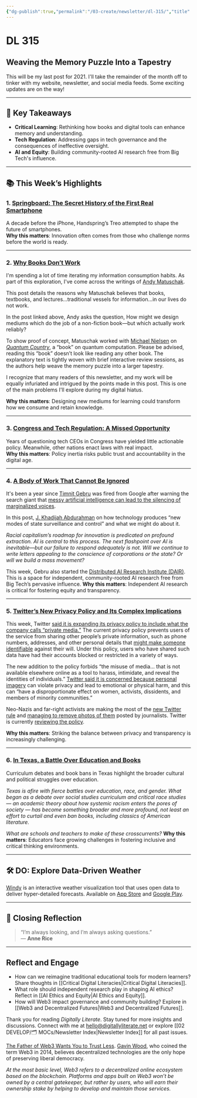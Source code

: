 ```yaml
---
{"dg-publish":true,"permalink":"/03-create/newsletter/dl-315/","title":"Weaving the Memory Puzzle Into a Tapestry","tags":["data","education","facebook","futures","identity","privacy","social-media","web3"],"created":"2021-12-12","updated":"2021-12-12"}
---
```



# DL 315

## Weaving the Memory Puzzle Into a Tapestry

This will be my last post for 2021. I'll take the remainder of the month off to tinker with my website, newsletter, and social media feeds. Some exciting updates are on the way!  

---

## 🔖 Key Takeaways

- **Critical Learning**: Rethinking how books and digital tools can enhance memory and understanding.  
- **Tech Regulation**: Addressing gaps in tech governance and the consequences of ineffective oversight.  
- **AI and Equity**: Building community-rooted AI research free from Big Tech's influence.  

---

## 📚 This Week’s Highlights

### 1. **[Springboard: The Secret History of the First Real Smartphone](https://www.youtube.com/watch?v=b9_Vh9h3Ohw)**  
A decade before the iPhone, Handspring’s Treo attempted to shape the future of smartphones.  
**Why this matters**: Innovation often comes from those who challenge norms before the world is ready.

---

### 2. **[Why Books Don’t Work](https://andymatuschak.org/books/)**  
I'm spending a lot of time iterating my information consumption habits. As part of this exploration, I've come across the writings of [Andy Matuschak](https://andymatuschak.org/).

This post details the reasons why Matuschak believes that books, textbooks, and lectures...traditional vessels for information...in our lives do not work.

In the post linked above, Andy asks the question, How might we design mediums which do the job of a non-fiction book—but which actually work reliably?

To show proof of concept, Matuschak worked with [Michael Nielsen](http://michaelnielsen.org) on [_Quantum Country_](https://quantum.country/qcvc), a “book” on quantum computation. Please be advised, reading this “book” doesn’t look like reading any other book. The explanatory text is tightly woven with brief interactive review sessions, as the authors help weave the memory puzzle into a larger tapestry.

I recognize that many readers of this newsletter, and my work will be equally infuriated and intrigued by the points made in this post. This is one of the main problems I'll explore during my digital hiatus.

**Why this matters**: Designing new mediums for learning could transform how we consume and retain knowledge.

---

### 3. **[Congress and Tech Regulation: A Missed Opportunity](https://www.nytimes.com/2021-12-11/business/congress-tech-regulation.html)**  
Years of questioning tech CEOs in Congress have yielded little actionable policy. Meanwhile, other nations enact laws with real impact.  
**Why this matters**: Policy inertia risks public trust and accountability in the digital age.

---

### 4. **[A Body of Work That Cannot Be Ignored](https://logicmag.io/beacons/a-body-of-work-that-cannot-be-ignored/)**  
It's been a year since [Timnit Gebru](https://twitter.com/timnitGebru) was fired from Google after warning the search giant that [messy artificial intelligence can lead to the silencing of marginalized voices](https://www.theguardian.com/commentisfree/2021/dec/06/google-silicon-valley-ai-timnit-gebru).

In this post, [J. Khadijah Abdurahman](https://twitter.com/UpFromTheCracks) on how technology produces “new modes of state surveillance and control” and what we might do about it.

_Racial capitalism’s roadmap for innovation is predicated on profound extraction. AI is central to this process. The next flashpoint over AI is inevitable—but our failure to respond adequately is not. Will we continue to write letters appealing to the conscience of corporations or the state? Or will we build a mass movement?_

This week, Gebru also started the [Distributed AI Research Institute (DAIR)](https://www.dair-institute.org/). This is a space for independent, community-rooted AI research free from Big Tech’s pervasive influence.
**Why this matters**: Independent AI research is critical for fostering equity and transparency.

---

### 5. **[Twitter’s New Privacy Policy and Its Complex Implications](https://www.cjr.org/the_media_today/twitters-new-privacy-policy-could-clash-with-journalism.php)**  
This week, Twitter [said it is expanding its privacy policy to include what the company calls “private media.”](https://blog.twitter.com/en_us/topics/company/2021/private-information-policy-update) The current privacy policy prevents users of the service from sharing other people’s private information, such as phone numbers, addresses, and other personal details that [might make someone identifiable](https://help.twitter.com/en/rules-and-policies/personal-information) against their will. Under this policy, users who have shared such data have had their accounts blocked or restricted in a variety of ways.

The new addition to the policy forbids “the misuse of media… that is not available elsewhere online as a tool to harass, intimidate, and reveal the identities of individuals.” [Twitter said it is concerned because personal imagery](https://twitter.com/TwitterSafety/status/1465738076978774018?ref_src=twsrc%5Etfw%7Ctwcamp%5Etweetembed%7Ctwterm%5E1465738076978774018%7Ctwgr%5E%7Ctwcon%5Es1_&ref_url=https%3A%2F%2Fwww.cnn.com%2F2021%2F12%2F01%2Ftech%2Ftwitter-remove-private-images-intl-scli%2Findex.html) can violate privacy and lead to emotional or physical harm, and this can “have a disproportionate effect on women, activists, dissidents, and members of minority communities.”

Neo-Nazis and far-right activists are making the most of the [new Twitter rule](https://www.washingtonpost.com/technology/2021-12-01/twitter-photo-policy/?itid=lk_inline_manual_2) and [managing to remove photos of them](https://www.washingtonpost.com/technology/2021-12-02/twitter-media-rule-used-by-extremists/) posted by journalists. Twitter is currently [re](https://email.mg2.substack.com/c/eJwlkc2OhSAMhZ_mstMIouKCxWzmNQw_VckoOFivYZ5-4JqQc0JL0_bDKIQlxCSPcCIpMmE6QHq4zw0QIZLrhDg5K7mgIyXZLRWdIO6c5giwK7dJjBeQ49KbMwpd8OU54z0nqzR8tEOvDOfAtR2AKd121nTQWEoHY56e6rIOvAEJb4gpeCCbXBGP89V-vdh3Pvd917jCcqlonfK1CXuOIpjVhy0sKV9Yw2g2CyZrI0r6dmWFKm9THdG9lUnVEfKUqZpVrKJbViROlkLKaFbGmrZmtZ7Hse16YfigRavnWujd__79xBdv9oXV56VPVOanTEGivF3QKXrI2aXw-IQzjin7fnmHaQKv9Ab2IYUP7Q-7aQEPMf-CnRRK2rcjHWjLetqPD5pCvmvaXrCR5L425CovbTDXDh7VtqV_YSmacg)[v](https://www.theguardian.com/technology/2021/dec/08/twitter-new-privacy-policy-far-right)[iewing the policy](https://email.mg2.substack.com/c/eJwlkc2OhSAMhZ_mstMIouKCxWzmNQw_VckoOFivYZ5-4JqQc0JL0_bDKIQlxCSPcCIpMmE6QHq4zw0QIZLrhDg5K7mgIyXZLRWdIO6c5giwK7dJjBeQ49KbMwpd8OU54z0nqzR8tEOvDOfAtR2AKd121nTQWEoHY56e6rIOvAEJb4gpeCCbXBGP89V-vdh3Pvd917jCcqlonfK1CXuOIpjVhy0sKV9Yw2g2CyZrI0r6dmWFKm9THdG9lUnVEfKUqZpVrKJbViROlkLKaFbGmrZmtZ7Hse16YfigRavnWujd__79xBdv9oXV56VPVOanTEGivF3QKXrI2aXw-IQzjin7fnmHaQKv9Ab2IYUP7Q-7aQEPMf-CnRRK2rcjHWjLetqPD5pCvmvaXrCR5L425CovbTDXDh7VtqV_YSmacg).

**Why this matters**: Striking the balance between privacy and transparency is increasingly challenging.

---

### 6. **[In Texas, a Battle Over Education and Books](https://www.nytimes.com/2021-12-10/us/texas-critical-race-theory-ban-books.html)**  
Curriculum debates and book bans in Texas highlight the broader cultural and political struggles over education.  

_Texas is afire with fierce battles over education, race, and gender. What began as a debate over social studies curriculum and critical race studies — an academic theory about how systemic racism enters the pores of society — has become something broader and more profound, not least an effort to curtail and even ban books, including classics of American literature._

_What are schools and teachers to make of these crosscurrents?_
**Why this matters**: Educators face growing challenges in fostering inclusive and critical thinking environments.

---

## 🛠️ DO: Explore Data-Driven Weather  

[Windy](https://www.windy.com/) is an interactive weather visualization tool that uses open data to deliver hyper-detailed forecasts. Available on [App Store](https://apps.apple.com/us/app/windy-com/id1161387262) and [Google Play](https://play.google.com/store/apps/details?id=com.windyty.android).  

---

## 🌟 Closing Reflection

> “I’m always looking, and I’m always asking questions.”  
> — **Anne Rice**

---

## Reflect and Engage  

- How can we reimagine traditional educational tools for modern learners? Share thoughts in [[Critical Digital Literacies\|Critical Digital Literacies]].  
- What role should independent research play in shaping AI ethics? Reflect in [[AI Ethics and Equity\|AI Ethics and Equity]].  
- How will Web3 impact governance and community building? Explore in [[Web3 and Decentralized Futures\|Web3 and Decentralized Futures]].  

Thank you for reading _Digitally Literate_. Stay tuned for more insights and discussions. Connect with me at [hello@digitallyliterate.net](mailto:hello@digitallyliterate.net) or explore [[02 DEVELOP/🗂️ MOCs/Newsletter Index\|Newsletter Index]] for all past issues.

[The Father of Web3 Wants You to Trust Less](https://www.wired.com/story/web3-gavin-wood-interview/). [Gavin Wood](https://gavwood.com/), who coined the term Web3 in 2014, believes decentralized technologies are the only hope of preserving liberal democracy.

_At the most basic level, Web3 refers to a decentralized online ecosystem based on the blockchain. Platforms and apps built on Web3 won’t be owned by a central gatekeeper, but rather by users, who will earn their ownership stake by helping to develop and maintain those services._
